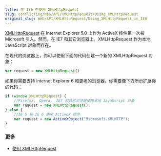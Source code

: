 ```yaml
---
title: 在 IE6 中使用 XMLHttpRequest
slug: conflicting/Web/API/XMLHttpRequest/Using_XMLHttpRequest
original_slug: Web/API/XMLHttpRequest/Using_XMLHttpRequest_in_IE6
---
```


[XMLHttpRequest](/zh-CN/DOM/XMLHttpRequest) 在 Internet Explorer 5.0 上作为 ActiveX 控件第一次被 Microsoft 引入。然而，在 IE7 和其它浏览器上，XMLHttpRequest 作为本地 JavaScript 对象而存在。

在现代的浏览器上，你可以使用下面的代码创建一个新的 XMLHttpRequest 对象：

```js
var request = new XMLHttpRequest()
```

如果你需要支持 Internet Explorer 6 和更老的浏览器，你需要像下方所示扩展你的代码：

```js
if (window.XMLHttpRequest) {
    //Firefox、 Opera、 IE7 和其它浏览器使用本地 JavaScript 对象
    var request = new XMLHttpRequest();
} else {
    //IE 5 和 IE 6 使用 ActiveX 控件
    var request = new ActiveXObject("Microsoft.XMLHTTP");
}
```

### 更多

- [使用 XMLHttpRequest](/zh-CN/DOM/XMLHttpRequest/Using_XMLHttpRequest)
